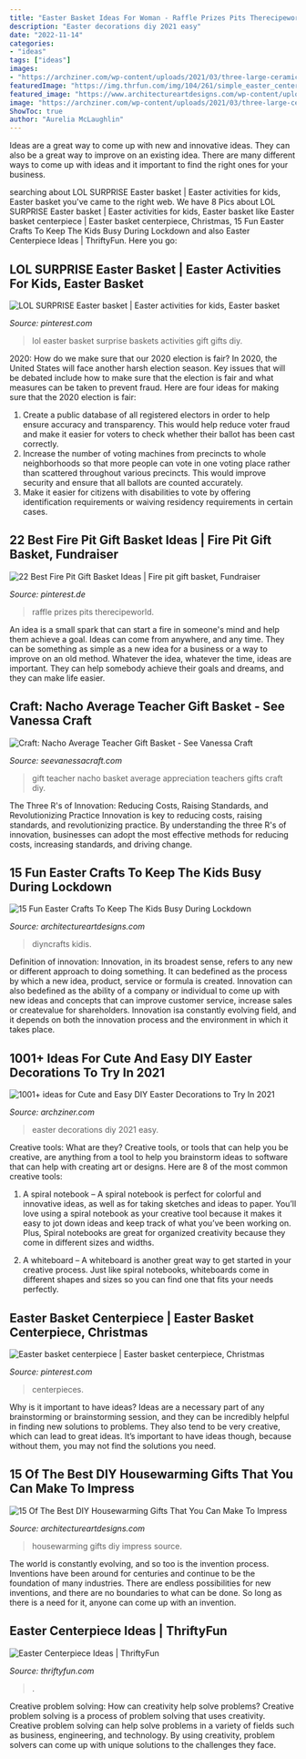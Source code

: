 ```yaml
---
title: "Easter Basket Ideas For Woman - Raffle Prizes Pits Therecipeworld"
description: "Easter decorations diy 2021 easy"
date: "2022-11-14"
categories:
- "ideas"
tags: ["ideas"]
images:
- "https://archziner.com/wp-content/uploads/2021/03/three-large-ceramic-eggs-decorated-in-pink-green-with-butterflies-easter-decorations-gold-bunny-figurines.jpg"
featuredImage: "https://img.thrfun.com/img/104/261/simple_easter_centerpiece_2_l.jpg"
featured_image: "https://www.architectureartdesigns.com/wp-content/uploads/2020/03/15-Fun-Easter-Crafts-To-Keep-The-Kids-Busy-During-Lockdown-14.jpg"
image: "https://archziner.com/wp-content/uploads/2021/03/three-large-ceramic-eggs-decorated-in-pink-green-with-butterflies-easter-decorations-gold-bunny-figurines.jpg"
ShowToc: true
author: "Aurelia McLaughlin"
---
```



Ideas are a great way to come up with new and innovative ideas. They can also be a great way to improve on an existing idea. There are many different ways to come up with ideas and it important to find the right ones for your business.

	

		
searching about LOL SURPRISE Easter basket | Easter activities for kids, Easter basket you've came to the right web. We have 8 Pics about LOL SURPRISE Easter basket | Easter activities for kids, Easter basket like Easter basket centerpiece | Easter basket centerpiece, Christmas, 15 Fun Easter Crafts To Keep The Kids Busy During Lockdown and also Easter Centerpiece Ideas | ThriftyFun. Here you go:
		
    
## LOL SURPRISE Easter Basket | Easter Activities For Kids, Easter Basket

<img loading=lazy src="https://i.pinimg.com/736x/17/a6/0c/17a60c98e3898bd6a64c786473e697b9.jpg" onerror="this.onerror=null;this.src='https://tse2.mm.bing.net/th?id=OIP.Zo7qeSy2DCPM0pS7kBfbkQHaJ3&amp;pid=15.1';" alt="LOL SURPRISE Easter basket | Easter activities for kids, Easter basket">

_Source: pinterest.com_

>lol easter basket surprise baskets activities gift gifts diy. 

	

2020: How do we make sure that our 2020 election is fair?
In 2020, the United States will face another harsh election season. Key issues that will be debated include how to make sure that the election is fair and what measures can be taken to prevent fraud. Here are four ideas for making sure that the 2020 election is fair: 
1. Create a public database of all registered electors in order to help ensure accuracy and transparency. This would help reduce voter fraud and make it easier for voters to check whether their ballot has been cast correctly. 
2. Increase the number of voting machines from precincts to whole neighborhoods so that more people can vote in one voting place rather than scattered throughout various precincts. This would improve security and ensure that all ballots are counted accurately. 
3. Make it easier for citizens with disabilities to vote by offering identification requirements or waiving residency requirements in certain cases.

    
## 22 Best Fire Pit Gift Basket Ideas | Fire Pit Gift Basket, Fundraiser

<img loading=lazy src="https://i.pinimg.com/736x/d9/35/5f/d9355f443bd5f3ee6e86be65bfd077f9.jpg" onerror="this.onerror=null;this.src='https://tse1.mm.bing.net/th?id=OIP.n1fw5qZY7xCPp6dYYpdnmwHaO0&amp;pid=15.1';" alt="22 Best Fire Pit Gift Basket Ideas | Fire pit gift basket, Fundraiser">

_Source: pinterest.de_

>raffle prizes pits therecipeworld. 

	

An idea is a small spark that can start a fire in someone's mind and help them achieve a goal. Ideas can come from anywhere, and any time. They can be something as simple as a new idea for a business or a way to improve on an old method. Whatever the idea, whatever the time, ideas are important. They can help somebody achieve their goals and dreams, and they can make life easier.

    
## Craft: Nacho Average Teacher Gift Basket - See Vanessa Craft

<img loading=lazy src="http://seevanessacraft.com/wp-content/uploads/2018/04/Nacho-Average-Teacher-Gift-Idea-1-copy.jpg" onerror="this.onerror=null;this.src='https://tse4.mm.bing.net/th?id=OIP.FBj1M-XQpq6opNY33nJ7dQHaLH&amp;pid=15.1';" alt="Craft: Nacho Average Teacher Gift Basket - See Vanessa Craft">

_Source: seevanessacraft.com_

>gift teacher nacho basket average appreciation teachers gifts craft diy. 

	

The Three R's of Innovation: Reducing Costs, Raising Standards, and Revolutionizing Practice
Innovation is key to reducing costs, raising standards, and revolutionizing practice. By understanding the three R's of innovation, businesses can adopt the most effective methods for reducing costs, increasing standards, and driving change.

    
## 15 Fun Easter Crafts To Keep The Kids Busy During Lockdown

<img loading=lazy src="https://www.architectureartdesigns.com/wp-content/uploads/2020/03/15-Fun-Easter-Crafts-To-Keep-The-Kids-Busy-During-Lockdown-14.jpg" onerror="this.onerror=null;this.src='https://tse3.mm.bing.net/th?id=OIP.pGnJrtYclmHDHuz7ng7oHAAAAA&amp;pid=15.1';" alt="15 Fun Easter Crafts To Keep The Kids Busy During Lockdown">

_Source: architectureartdesigns.com_

>diyncrafts kidis. 

	

Definition of innovation:
Innovation, in its broadest sense, refers to any new or different approach to doing something. It can bedefined as the process by which a new idea, product, service or formula is created. Innovation can also bedefined as the ability of a company or individual to come up with new ideas and concepts that can improve customer service, increase sales or createvalue for shareholders. Innovation isa constantly evolving field, and it depends on both the innovation process and the environment in which it takes place.

    
## 1001+ Ideas For Cute And Easy DIY Easter Decorations To Try In 2021

<img loading=lazy src="https://archziner.com/wp-content/uploads/2021/03/three-large-ceramic-eggs-decorated-in-pink-green-with-butterflies-easter-decorations-gold-bunny-figurines.jpg" onerror="this.onerror=null;this.src='https://tse2.mm.bing.net/th?id=OIP.5LCZMZII3kjSaUGZIxe45wHaJ5&amp;pid=15.1';" alt="1001+ ideas for Cute and Easy DIY Easter Decorations to Try In 2021">

_Source: archziner.com_

>easter decorations diy 2021 easy. 

	

Creative tools: What are they?
Creative tools, or tools that can help you be creative, are anything from a tool to help you brainstorm ideas to software that can help with creating art or designs. Here are 8 of the most common creative tools:
1. A spiral notebook – A spiral notebook is perfect for colorful and innovative ideas, as well as for taking sketches and ideas to paper. You’ll love using a spiral notebook as your creative tool because it makes it easy to jot down ideas and keep track of what you’ve been working on. Plus, Spiral notebooks are great for organized creativity because they come in different sizes and widths.

2. A whiteboard – A whiteboard is another great way to get started in your creative process. Just like spiral notebooks, whiteboards come in different shapes and sizes so you can find one that fits your needs perfectly.

    
## Easter Basket Centerpiece | Easter Basket Centerpiece, Christmas

<img loading=lazy src="https://i.pinimg.com/736x/6f/85/e7/6f85e7135dc2fd76acb071793cbd939d.jpg" onerror="this.onerror=null;this.src='https://tse1.mm.bing.net/th?id=OIP.c9GpofjorKDx5LWXHhDfNwHaJ3&amp;pid=15.1';" alt="Easter basket centerpiece | Easter basket centerpiece, Christmas">

_Source: pinterest.com_

>centerpieces. 

	

Why is it important to have ideas?
Ideas are a necessary part of any brainstorming or brainstorming session, and they can be incredibly helpful in finding new solutions to problems. They also tend to be very creative, which can lead to great ideas. It’s important to have ideas though, because without them, you may not find the solutions you need.

    
## 15 Of The Best DIY Housewarming Gifts That You Can Make To Impress

<img loading=lazy src="https://www.architectureartdesigns.com/wp-content/uploads/2017/01/15-Of-The-Best-DIY-Housewarming-Gifts-That-You-Can-Make-To-Impress-5.jpg" onerror="this.onerror=null;this.src='https://tse3.mm.bing.net/th?id=OIP.6efvdW4AEDn1s8FRWAgPxwHaK5&amp;pid=15.1';" alt="15 Of The Best DIY Housewarming Gifts That You Can Make To Impress">

_Source: architectureartdesigns.com_

>housewarming gifts diy impress source. 

	

The world is constantly evolving, and so too is the invention process. Inventions have been around for centuries and continue to be the foundation of many industries. There are endless possibilities for new inventions, and there are no boundaries to what can be done. So long as there is a need for it, anyone can come up with an invention.

    
## Easter Centerpiece Ideas | ThriftyFun

<img loading=lazy src="https://img.thrfun.com/img/104/261/simple_easter_centerpiece_2_l.jpg" onerror="this.onerror=null;this.src='https://tse3.mm.bing.net/th?id=OIP.cC1_3ZudWSTu52KIqaYqNwHaMG&amp;pid=15.1';" alt="Easter Centerpiece Ideas | ThriftyFun">

_Source: thriftyfun.com_

>. 

	

Creative problem solving: How can creativity help solve problems?
Creative problem solving is a process of problem solving that uses creativity. Creative problem solving can help solve problems in a variety of fields such as business, engineering, and technology. By using creativity, problem solvers can come up with unique solutions to the challenges they face.

